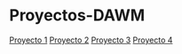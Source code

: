 # Proyectos-DAWM
[Proyecto 1](https://github.com/gabsito/Proyectos-DAWM/tree/main/Proyecto01)
[Proyecto 2](https://github.com/gabsito/Proyectos-DAWM/tree/main/Proyecto02)
[Proyecto 3](https://github.com/gabsito/Proyectos-DAWM/tree/main/Proyecto03)
[Proyecto 4](https://github.com/gabsito/Proyectos-DAWM/tree/main/Proyecto04)
